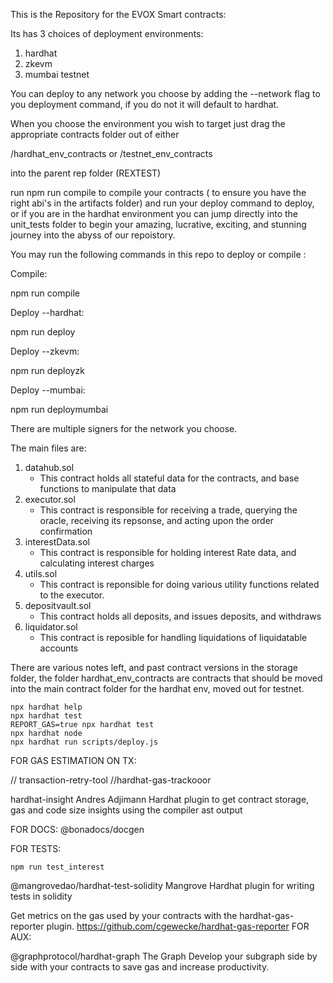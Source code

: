 This is the Repository for the EVOX Smart contracts:

Its has 3 choices of deployment environments:

1. hardhat
2. zkevm
3. mumbai testnet

You can deploy to any network you choose by adding the --network flag to you deployment command,
if you do not it will default to hardhat.

When you choose the environment you wish to target just drag the appropriate contracts folder out of either

/hardhat_env_contracts
or
/testnet_env_contracts

into the parent rep folder (REXTEST)

run npm run compile to compile your contracts ( to ensure you have the right abi's in the artifacts folder)
and run your deploy command to deploy, or if you are in the hardhat environment you can jump directly into the unit_tests folder
to begin your amazing, lucrative, exciting, and stunning journey into the abyss of our repoistory.

You may run the following commands in this repo to deploy or compile :

Compile:

npm run compile

Deploy --hardhat:

npm run deploy

Deploy --zkevm:

npm run deployzk

Deploy --mumbai:

npm run deploymumbai

There are multiple signers for the network you choose.

The main files are:

1. datahub.sol
   - This contract holds all stateful data for the contracts, and base functions to manipulate that data
2. executor.sol
   - This contract is responsible for receiving a trade, querying the oracle, receiving its repsonse, and acting upon the order confirmation
3. interestData.sol
   - This contract is responsible for holding interest Rate data, and calculating interest charges
4. utils.sol
   - This contract is reponsible for doing various utility functions related to the executor.
5. depositvault.sol
   - This contract holds all deposits, and issues deposits, and withdraws
6. liquidator.sol
   - This contract is reposible for handling liquidations of liquidatable accounts

There are various notes left, and past contract versions in the storage folder, the folder hardhat_env_contracts are contracts that should
be moved into the main contract folder for the hardhat env, moved out for testnet.

```shell
npx hardhat help
npx hardhat test
REPORT_GAS=true npx hardhat test
npx hardhat node
npx hardhat run scripts/deploy.js
```

FOR GAS ESTIMATION ON TX:

// transaction-retry-tool
//hardhat-gas-trackooor

hardhat-insight
Andres Adjimann
Hardhat plugin to get contract storage, gas and code size insights using the compiler ast output

FOR DOCS:
@bonadocs/docgen

FOR TESTS:

```
npm run test_interest
```

@mangrovedao/hardhat-test-solidity
Mangrove
Hardhat plugin for writing tests in solidity

Get metrics on the gas used by your contracts with the hardhat-gas-reporter plugin. https://github.com/cgewecke/hardhat-gas-reporter
FOR AUX:

@graphprotocol/hardhat-graph
The Graph
Develop your subgraph side by side with your contracts to save gas and increase productivity.

